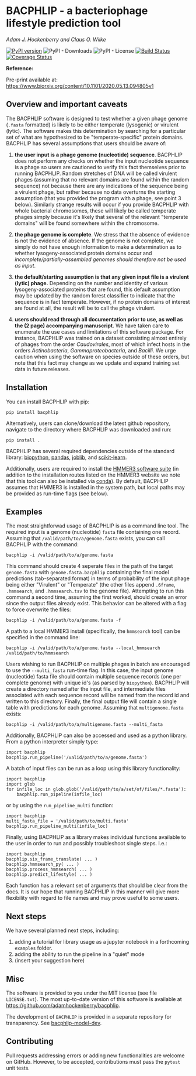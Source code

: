 # BACPHLIP - a bacteriophage lifestyle prediction tool

*Adam J. Hockenberry and Claus O. Wilke*

[![PyPI version](https://badge.fury.io/py/bacphlip.svg)](https://badge.fury.io/py/bacphlip)
![PyPI - Downloads](https://img.shields.io/pypi/dm/bacphlip)
![PyPI - License](https://img.shields.io/pypi/l/bacphlip)
[![Build Status](https://travis-ci.com/adamhockenberry/bacphlip.svg?branch=master)](https://travis-ci.com/adamhockenberry/bacphlip)
[![Coverage Status](https://img.shields.io/codecov/c/github/adamhockenberry/bacphlip/master.svg)](https://codecov.io/github/adamhockenberry/bacphlip?branch=master)

**Reference:**

Pre-print available at: <https://www.biorxiv.org/content/10.1101/2020.05.13.094805v1>


## Overview and important caveats

The BACPHLIP software is designed to test whether a given phage genome (`.fasta` formatted) is likely to be either temperate (lysogenic) or virulent (lytic). The software makes this determination by searching for a particular set of what are hypothesized to be "temperate-specific" protein domains. BACPHLIP has several assumptions that users should be aware of:

1. **the user input is a phage genome (nucleotide) sequence**. BACPHLIP does not perform any checks on whether the input nucleotide sequence is a phage so users are cautioned to verify this fact themselves prior to running BACPHLIP. Random stretches of DNA will be called virulent phages (assuming that no relevant domains are found within the random sequence) not because there are any indications of the sequence being a virulent phage, but rather because no data overturns the starting assumption (that you provided the program with a phage, see point 3 below). Similarly strange results will occur if you provide BACPHLIP with whole bacterial chromosomes, these will likely be called temperate phages simply because it's likely that several of the relevant "temperate domains" will be found somewhere within the chromosome.

2. **the phage genome is complete**.  We stress that the absence of evidence is not the evidence of absence. If the genome is not complete, we simply do not have enough information to make a determination as to whether lysogeny-associated protein domains occur and *incomplete/partially-assembled genomes should therefore not be used as input*.  

3. **the default/starting assumption is that any given input file is a virulent (lytic) phage.** Depending on the number and identity of various lysogeny-associated proteins that are found, this default assumption may be updated by the random forest classifier to indicate that the sequence is in fact temperate. However, if no protein domains of interest are found at all, the result will be to call the phage virulent. 

4. **users should read through all documentation prior to use, as well as the (2 page) accompanying manuscript**. We have taken care to enumerate the use cases and limitations of this software package. For instance, BACPHLIP was trained on a dataset consisting almost entirely of phages from the order *Caudovirales*, most of which infect hosts in the orders *Actinobacteria*, *Gammaproteobacteria*, and *Bacilli*. We urge caution when using the software on species outside of these orders, but note that this fact may change as we update and expand training set data in future releases. 

## Installation

You can install BACPHLIP with pip:
```
pip install bacphlip
```

Alternatively, users can clone/download the latest github repository, navigate to the directory where BACPHLIP was downloaded and run:
```
pip install .
```

BACPHLIP has several required dependencies outside of the standard library: [biopython](https://pypi.org/project/biopython/), [pandas](https://pypi.org/project/pandas/), [joblib](https://pypi.org/project/joblib/), and [scikit-learn](https://pypi.org/project/scikit-learn/).

Additionally, users are required to install the [HMMER3 software suite](http://hmmer.org/) (in addition to the installation routes listed on the HMMER3 website we note that this tool can also be installed via [conda](https://anaconda.org/bioconda/hmmer)). By default, BACPHLIP assumes that HMMER3 is installed in the system path, but local paths may be provided as run-time flags (see below). 

## Examples

The most straightforwad usage of BACPHLIP is as a command line tool. The required input is a genome (nucleotide) `fasta` file containing one record. Assuming that `/valid/path/to/a/genome.fasta` exists, you can call BACPHLIP with the command:
```
bacphlip -i /valid/path/to/a/genome.fasta
```

This command should create 4 seperate files in the path of the target `genome.fasta` with `genome.fasta.bacphlip` containing the final model predictions (tab-separated format) in terms of probability of the input phage being either "Virulent" or "Temperate" (the other files append `.6frame`, `.hmmsearch`, and `.hmmsearch.tsv` to the genome file). Attempting to run this command a second time, assuming the first worked, should create an error since the output files already exist. This behavior can be altered with a flag to force overwrite the files:
```
bacphlip -i /valid/path/to/a/genome.fasta -f 
```

A path to a local HMMER3 install (specifically, the `hmmsearch` tool) can be specified in the command line:
```
bacphlip -i /valid/path/to/a/genome.fasta --local_hmmsearch /valid/path/to/hmmsearch
```

Users wishing to run BACPHLIP on multiple phages in batch are encouraged to use the `--multi_fasta` run-time flag. In this case, the input genome (nucleotide) fasta file should contain multiple sequence records (one per complete genome) with unique id's (as parsed by `biopython`). BACPHLIP will create a directory named after the input file, and intermediate files associated with each sequence record will be named from the record id and written to this directory. Finally, the final output file will contain a single table with predictions for each genome. Assuming that `multigenome.fasta` exists:
```
bacphlip -i /valid/path/to/a/multigenome.fasta --multi_fasta
```

Additionally, BACPHLIP can also be accessed and used as a python library. From a python interpreter simply type:
```
import bacphlip
bacphlip.run_pipeline('/valid/path/to/a/genome.fasta')
```

A batch of input files can be run as a loop using this library functionality:
```
import bacphlip
import glob
for infile_loc in glob.glob('/valid/path/to/a/set/of/files/*.fasta'):
    bacphlip.run_pipeline(infile_loc)
```

or by using the `run_pipeline_multi` function:
```
import bacphlip
multi_fasta_file = '/valid/path/to/multi.fasta'
bacphlip.run_pipeline_multi(infile_loc)
```


Finally, using BACPHLIP as a library makes individual functions available to the user in order to run and possibly troubleshoot single steps. I.e.:
```
import bacphlip
bacphlip.six_frame_translate( ... )
bacphlip.hmmsearch_py( ... )
bacphlip.process_hmmsearch( ... )
bacphlip.predict_lifestyle( ... )
```
Each function has a relevant set of arguments that should be clear from the docs. It is our hope that running BACPHLIP in this manner will give more flexibility with regard to file names and may prove useful to some users.

## Next steps

We have several planned next steps, including:
1. adding a tutorial for library usage as a jupyter notebook in a forthcoming `examples` folder. 
2. adding the ability to run the pipeline in a "quiet" mode
4. (insert your suggestion here)

## Misc

The software is provided to you under the MIT license (see file `LICENSE.txt`).
The most up-to-date version of this software is available at
https://github.com/adamhockenberry/bacphlip.

The development of `BACPHLIP` is provided in a separate repository for transparency. See [bacphlip-model-dev](https://github.com/adamhockenberry/bacphlip-model-dev).

## Contributing

Pull requests addressing errors or adding new functionalities are welcome on GitHub. However, to be accepted, contributions must pass the `pytest` unit tests. 
